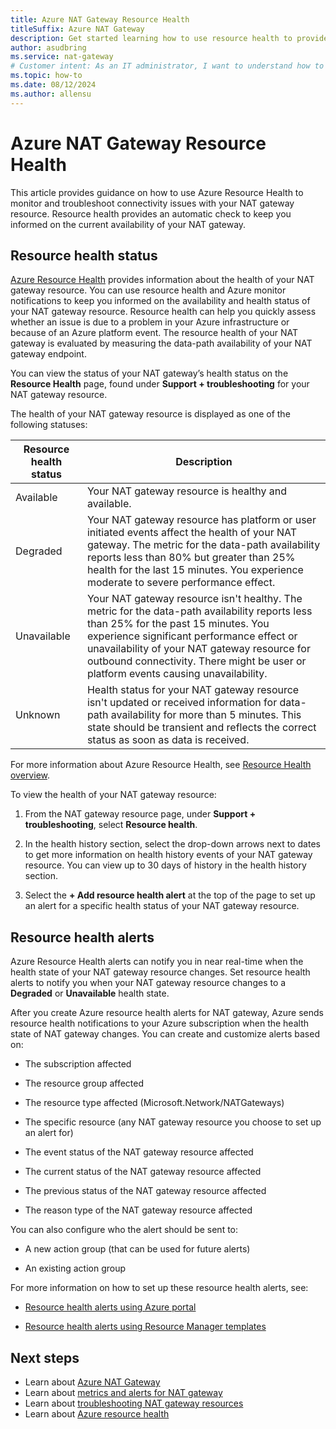 ```yaml
---
title: Azure NAT Gateway Resource Health
titleSuffix: Azure NAT Gateway
description: Get started learning how to use resource health to provide information about the health of your Azure NAT gateway.
author: asudbring
ms.service: nat-gateway
# Customer intent: As an IT administrator, I want to understand how to use resource health to monitor NAT gateway.
ms.topic: how-to
ms.date: 08/12/2024
ms.author: allensu
---
```

# Azure NAT Gateway Resource Health

This article provides guidance on how to use Azure Resource Health to monitor and troubleshoot connectivity issues with your NAT gateway resource. Resource health provides an automatic check to keep you informed on the current availability of your NAT gateway.

## Resource health status

[Azure Resource Health](/azure/service-health/overview) provides information about the health of your NAT gateway resource. You can use resource health and Azure monitor notifications to keep you informed on the availability and health status of your NAT gateway resource. Resource health can help you quickly assess whether an issue is due to a problem in your Azure infrastructure or because of an Azure platform event. The resource health of your NAT gateway is evaluated by measuring the data-path availability of your NAT gateway endpoint.

You can view the status of your NAT gateway’s health status on the **Resource Health** page, found under **Support + troubleshooting** for your NAT gateway resource.  

The health of your NAT gateway resource is displayed as one of the following statuses: 

| Resource health status | Description |
|---|---|
| Available | Your NAT gateway resource is healthy and available. |
| Degraded | Your NAT gateway resource has platform or user initiated events affect the health of your NAT gateway. The metric for the data-path availability reports less than 80% but greater than 25% health for the last 15 minutes. You experience moderate to severe performance effect. |
| Unavailable | Your NAT gateway resource isn't healthy. The metric for the data-path availability reports less than 25% for the past 15 minutes. You experience significant performance effect or unavailability of your NAT gateway resource for outbound connectivity. There might be user or platform events causing unavailability. |
| Unknown | Health status for your NAT gateway resource isn't updated or received information for data-path availability for more than 5 minutes. This state should be transient and reflects the correct status as soon as data is received. |

For more information about Azure Resource Health, see [Resource Health overview](/azure/service-health/resource-health-overview).

To view the health of your NAT gateway resource:

1. From the NAT gateway resource page, under **Support + troubleshooting**, select **Resource health**.

1. In the health history section, select the drop-down arrows next to dates to get more information on health history events of your NAT gateway resource. You can view up to 30 days of history in the health history section. 

1. Select the **+ Add resource health alert** at the top of the page to set up an alert for a specific health status of your NAT gateway resource. 

## Resource health alerts

Azure Resource Health alerts can notify you in near real-time when the health state of your NAT gateway resource changes. Set resource health alerts to notify you when your NAT gateway resource changes to a **Degraded** or **Unavailable** health state.

After you create Azure resource health alerts for NAT gateway, Azure sends resource health notifications to your Azure subscription when the health state of NAT gateway changes. You can create and customize alerts based on:

* The subscription affected

* The resource group affected

* The resource type affected (Microsoft.Network/NATGateways)

* The specific resource (any NAT gateway resource you choose to set up an alert for)

* The event status of the NAT gateway resource affected

* The current status of the NAT gateway resource affected

* The previous status of the NAT gateway resource affected

* The reason type of the NAT gateway resource affected

You can also configure who the alert should be sent to:

* A new action group (that can be used for future alerts)

* An existing action group

For more information on how to set up these resource health alerts, see:

* [Resource health alerts using Azure portal](/azure/service-health/resource-health-alert-monitor-guide#create-a-resource-health-alert-rule-in-the-azure-portal)

* [Resource health alerts using Resource Manager templates](/azure/service-health/resource-health-alert-arm-template-guide)

## Next steps

- Learn about [Azure NAT Gateway](./nat-overview.md)
- Learn about [metrics and alerts for NAT gateway](./nat-metrics.md)
- Learn about [troubleshooting NAT gateway resources](./troubleshoot-nat.md)
- Learn about [Azure resource health](/azure/service-health/resource-health-overview)
